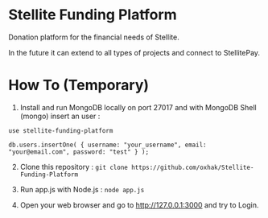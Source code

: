 # Stellite Funding Platform

Donation platform for the financial needs of Stellite.

In the future it can extend to all types of projects and connect to StellitePay.


# How To (Temporary)

1. Install and run MongoDB locally on port 27017 and with MongoDB Shell (mongo) insert an user :

`use stellite-funding-platform`

`db.users.insertOne( { username: "your_username", email: "your@email.com", password: "test" } );`

2. Clone this repository :
`git clone https://github.com/oxhak/Stellite-Funding-Platform`

3. Run app.js with Node.js : `node app.js`

4. Open your web browser and go to http://127.0.0.1:3000 and try to Login.
